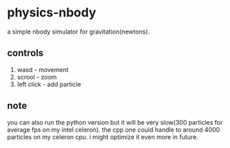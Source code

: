 # physics-nbody
a simple nbody simulator for gravitation(newtons).
## controls
1. wasd - movement
2. scrool - zoom
3. left click - add particle
## note
you can also run the python version but it will be very slow(300 particles for average fps on my intel celeron). the cpp one could handle to around 4000 particles on my celeron cpu.
i might optimize it even more in future.
